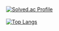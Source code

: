 
<br>[![Solved.ac Profile](http://mazassumnida.wtf/api/generate_badge?boj=Dancingtuna)](https://solved.ac/Dancingtuna)<br/>
<br>[![Top Langs](https://github-readme-stats.vercel.app/api/top-langs/?username=YoungSuOh)](https://github.com/anuraghazra/github-readme-stats)</br>


